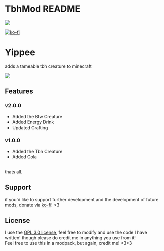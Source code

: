 # TbhMod README
<img src="https://raw.githubusercontent.com/gummydummy77/TbhMod/master/docs/tbh_banner.png"></img>

[![ko-fi](https://ko-fi.com/img/githubbutton_sm.svg)](https://ko-fi.com/G2G3I4YRC)

# Yippee
adds a tameable tbh creature to minecraft

<img src="https://raw.githubusercontent.com/gummydummy77/TbhMod/master/docs/swarm_banner.png">

## Features
### v2.0.0
- Added the Btw Creature
- Added Energy Drink
- Updated Crafting

### v1.0.0
- Added the Tbh Creature
- Added Cola

<br>
thats all.

## Support
if you'd like to support further development and the development of future mods, donate via [ko-fi](https://ko-fi.com/gummydummy)! <3

## License
I use the [GPL 3.0 license](https://choosealicense.com/licenses/gpl-3.0/), feel free to modify and use the code I have written! though please do credit me in anything you use from it! <br>
Feel free to use this in a modpack, but again, credit me! <3<3